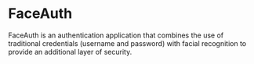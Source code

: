 # FaceAuth
FaceAuth is an authentication application that combines the use of traditional credentials (username and password) with facial recognition to provide an additional layer of security.
